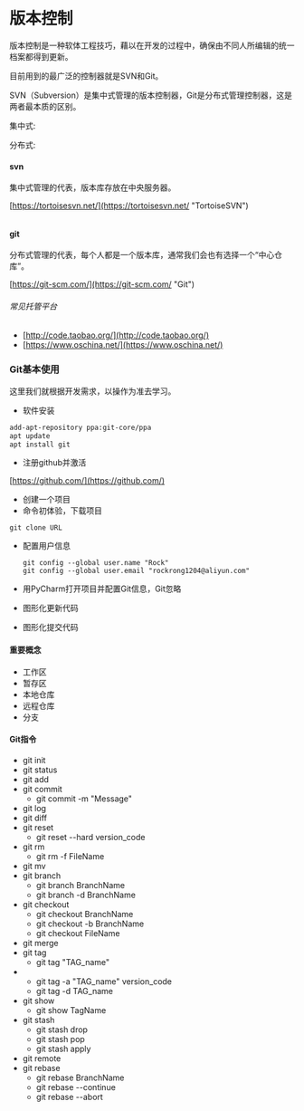 # 版本控制

版本控制是一种软体工程技巧，藉以在开发的过程中，确保由不同人所编辑的统一档案都得到更新。

目前用到的最广泛的控制器就是SVN和Git。

SVN（Subversion）是集中式管理的版本控制器，Git是分布式管理控制器，这是两者最本质的区别。

集中式:

分布式:

#### svn

集中式管理的代表，版本库存放在中央服务器。

[https://tortoisesvn.net/](https://tortoisesvn.net/ "TortoiseSVN")

###### 

#### git

分布式管理的代表，每个人都是一个版本库，通常我们会也有选择一个“中心仓库”。

[https://git-scm.com/](https://git-scm.com/ "Git")

###### 常见托管平台

* [http://code.taobao.org/](http://code.taobao.org/)
* [https://www.oschina.net/](https://www.oschina.net/)

### Git基本使用

这里我们就根据开发需求，以操作为准去学习。

* 软件安装

```bash
add-apt-repository ppa:git-core/ppa
apt update
apt install git
```

* 注册github并激活

[https://github.com/](https://github.com/)

* 创建一个项目
* 命令初体验，下载项目

```
git clone URL
```

* 配置用户信息

  ```
  git config --global user.name "Rock"
  git config --global user.email "rockrong1204@aliyun.com"
  ```

* 用PyCharm打开项目并配置Git信息，Git忽略

* 图形化更新代码

* 图形化提交代码

#### 重要概念

* 工作区
* 暂存区
* 本地仓库
* 远程仓库
* 分支

#### Git指令

* git init
* git status
* git add
* git commit
  * git commit -m "Message"
* git log
* git diff
* git reset
  * git reset --hard version\_code
* git rm
  * git rm -f FileName
* git mv
* git branch
  * git branch BranchName
  * git branch -d BranchName
* git checkout
  * git checkout BranchName
  * git checkout -b BranchName
  * git checkout FileName
* git merge
* git tag
  * git tag "TAG\_name"
* * git tag -a "TAG\_name"  version\_code
  * git tag -d TAG\_name
* git show
  * git show TagName
* git stash
  * git stash drop
  * git stash pop
  * git stash apply
* git remote
* git rebase
  * git rebase BranchName
  * git rebase --continue
  * git rebase --abort



